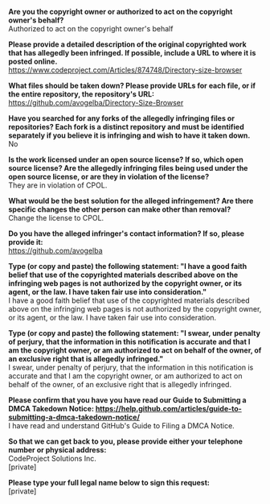 **Are you the copyright owner or authorized to act on the copyright owner's behalf?**  
Authorized to act on the copyright owner's behalf  

**Please provide a detailed description of the original copyrighted work that has allegedly been infringed. If possible, include a URL to where it is posted online.**  
https://www.codeproject.com/Articles/874748/Directory-size-browser  

**What files should be taken down? Please provide URLs for each file, or if the entire repository, the repository's URL:**  
https://github.com/avogelba/Directory-Size-Browser  

**Have you searched for any forks of the allegedly infringing files or repositories? Each fork is a distinct repository and must be identified separately if you believe it is infringing and wish to have it taken down.**  
No  

**Is the work licensed under an open source license? If so, which open source license? Are the allegedly infringing files being used under the open source license, or are they in violation of the license?**  
They are in violation of CPOL.  

**What would be the best solution for the alleged infringement? Are there specific changes the other person can make other than removal?**  
Change the license to CPOL.  

**Do you have the alleged infringer's contact information? If so, please provide it:**  
https://github.com/avogelba  

**Type (or copy and paste) the following statement: "I have a good faith belief that use of the copyrighted materials described above on the infringing web pages is not authorized by the copyright owner, or its agent, or the law. I have taken fair use into consideration."**  
I have a good faith belief that use of the copyrighted materials described above on the infringing web pages is not authorized by the copyright owner, or its agent, or the law. I have taken fair use into consideration.  

**Type (or copy and paste) the following statement: "I swear, under penalty of perjury, that the information in this notification is accurate and that I am the copyright owner, or am authorized to act on behalf of the owner, of an exclusive right that is allegedly infringed."**  
I swear, under penalty of perjury, that the information in this notification is accurate and that I am the copyright owner, or am authorized to act on behalf of the owner, of an exclusive right that is allegedly infringed.  

**Please confirm that you have you have read our Guide to Submitting a DMCA Takedown Notice: https://help.github.com/articles/guide-to-submitting-a-dmca-takedown-notice/**  
I have read and understand GitHub's Guide to Filing a DMCA Notice.  

**So that we can get back to you, please provide either your telephone number or physical address:**  
CodeProject Solutions Inc.  
[private]  

**Please type your full legal name below to sign this request:**  
[private]
